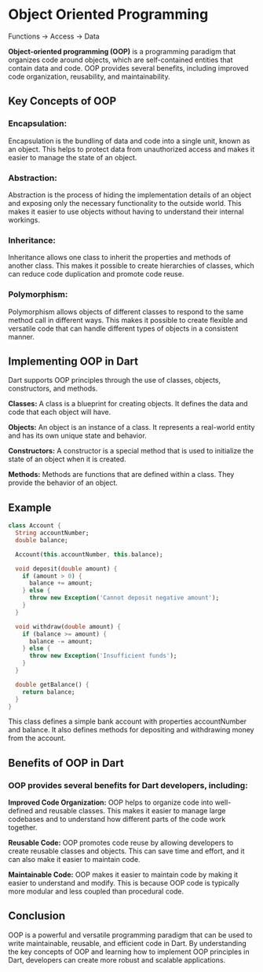 # Object Oriented Programming 

Functions -> Access -> Data

**Object-oriented programming (OOP)** is a programming paradigm that organizes code around objects, which are self-contained entities that contain data and code. OOP provides several benefits, including improved code organization, reusability, and maintainability.

## Key Concepts of OOP

### Encapsulation: 
Encapsulation is the bundling of data and code into a single unit, known as an object. This helps to protect data from unauthorized access and makes it easier to manage the state of an object.

### Abstraction: 
Abstraction is the process of hiding the implementation details of an object and exposing only the necessary functionality to the outside world. This makes it easier to use objects without having to understand their internal workings.

### Inheritance: 
Inheritance allows one class to inherit the properties and methods of another class. This makes it possible to create hierarchies of classes, which can reduce code duplication and promote code reuse.

### Polymorphism: 
Polymorphism allows objects of different classes to respond to the same method call in different ways. This makes it possible to create flexible and versatile code that can handle different types of objects in a consistent manner.

## Implementing OOP in Dart

Dart supports OOP principles through the use of classes, objects, constructors, and methods.

**Classes:** A class is a blueprint for creating objects. It defines the data and code that each object will have.

**Objects:** An object is an instance of a class. It represents a real-world entity and has its own unique state and behavior.

**Constructors:** A constructor is a special method that is used to initialize the state of an object when it is created.

**Methods:** Methods are functions that are defined within a class. They provide the behavior of an object.

## Example

``` dart
class Account {
  String accountNumber;
  double balance;

  Account(this.accountNumber, this.balance);

  void deposit(double amount) {
    if (amount > 0) {
      balance += amount;
    } else {
      throw new Exception('Cannot deposit negative amount');
    }
  }

  void withdraw(double amount) {
    if (balance >= amount) {
      balance -= amount;
    } else {
      throw new Exception('Insufficient funds');
    }
  }

  double getBalance() {
    return balance;
  }
}


```

This class defines a simple bank account with properties accountNumber and balance. It also defines methods for depositing and withdrawing money from the account.

## Benefits of OOP in Dart

### OOP provides several benefits for Dart developers, including:

**Improved Code Organization:** OOP helps to organize code into well-defined and reusable classes. This makes it easier to manage large codebases and to understand how different parts of the code work together.

**Reusable Code:** OOP promotes code reuse by allowing developers to create reusable classes and objects. This can save time and effort, and it can also make it easier to maintain code.

**Maintainable Code:** OOP makes it easier to maintain code by making it easier to understand and modify. This is because OOP code is typically more modular and less coupled than procedural code.

## Conclusion

OOP is a powerful and versatile programming paradigm that can be used to write maintainable, reusable, and efficient code in Dart. By understanding the key concepts of OOP and learning how to implement OOP principles in Dart, developers can create more robust and scalable applications.
